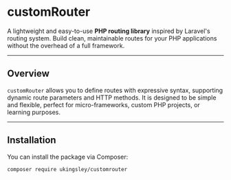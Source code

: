# customRouter

A lightweight and easy-to-use **PHP routing library** inspired by Laravel's routing system.
Build clean, maintainable routes for your PHP applications without the overhead of a full framework.

---

## Overview

`customRouter` allows you to define routes with expressive syntax, supporting dynamic route parameters and HTTP methods. It is designed to be simple and flexible, perfect for micro-frameworks, custom PHP projects, or learning purposes.

---

## Installation

You can install the package via Composer:

```bash
composer require ukingsley/customrouter
